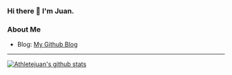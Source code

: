 ### Hi there 👋 I'm Juan.

### About Me
- Blog: [My Github Blog](https://athletejuan.github.io)

---
[![Athletejuan's github stats](https://github-readme-stats.vercel.app/api?username=athletejuan)](https://github.com/anuraghazra/github-readme-stats)

<!--
**athletejuan/athletejuan** is a ✨ _special_ ✨ repository because its `README.md` (this file) appears on your GitHub profile.

Here are some ideas to get you started:

- 🔭 I’m currently working on ...
- 🌱 I’m currently learning ...
- 👯 I’m looking to collaborate on ...
- 🤔 I’m looking for help with ...
- 💬 Ask me about ...
- 📫 How to reach me: ...
- 😄 Pronouns: ...
- ⚡ Fun fact: ...
-->
